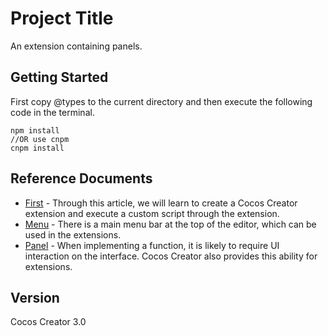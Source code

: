 # Project Title
 
An extension containing panels.
 
## Getting Started

First copy @types to the current directory and then execute the following code in the terminal.

```
npm install
//OR use cnpm
cnpm install
```

## Reference Documents
 
* [First](https://docs.cocos.com/creator/3.0/manual/en/editor/extension/first.html) - Through this article, we will learn to create a Cocos Creator extension and execute a custom script through the extension.
* [Menu](https://docs.cocos.com/creator/3.0/manual/en/editor/extension/contributions-menu.html) - There is a main menu bar at the top of the editor, which can be used in the extensions.
* [Panel](https://docs.cocos.com/creator/3.0/manual/en/editor/extension/panel.html) - When implementing a function, it is likely to require UI interaction on the interface. Cocos Creator also provides this ability for extensions.

## Version 

Cocos Creator 3.0
